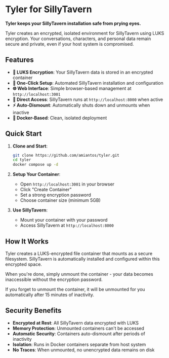 # Tyler for SillyTavern

**Tyler keeps your SillyTavern installation safe from prying eyes.**

Tyler creates an encrypted, isolated environment for SillyTavern using LUKS encryption. Your conversations, characters, and personal data remain secure and private, even if your host system is compromised.

## Features

- **🔐 LUKS Encryption**: Your SillyTavern data is stored in an encrypted container
- **🚀 One-Click Setup**: Automated SillyTavern installation and configuration
- **🌐 Web Interface**: Simple browser-based management at `http://localhost:3001`
- **🔗 Direct Access**: SillyTavern runs at `http://localhost:8000` when active
- **⚡ Auto-Dismount**: Automatically shuts down and unmounts when inactive
- **🐳 Docker-Based**: Clean, isolated deployment

## Quick Start

1. **Clone and Start**:
   ```bash
   git clone https://github.com/amiantos/tyler.git
   cd tyler
   docker compose up -d
   ```

2. **Setup Your Container**:
   - Open `http://localhost:3001` in your browser
   - Click "Create Container"
   - Set a strong encryption password
   - Choose container size (minimum 5GB)

3. **Use SillyTavern**:
   - Mount your container with your password
   - Access SillyTavern at `http://localhost:8000`

## How It Works

Tyler creates a LUKS-encrypted file container that mounts as a secure filesystem. SillyTavern is automatically installed and configured within this encrypted space.

When you're done, simply unmount the container - your data becomes inaccessible without the encryption password.

If you forget to unmount the container, it will be unmounted for you automatically after 15 minutes of inactivity.

## Security Benefits

- **Encrypted at Rest**: All SillyTavern data encrypted with LUKS
- **Memory Protection**: Unmounted containers can't be accessed
- **Automatic Security**: Containers auto-dismount after periods of inactivity
- **Isolation**: Runs in Docker containers separate from host system
- **No Traces**: When unmounted, no unencrypted data remains on disk

